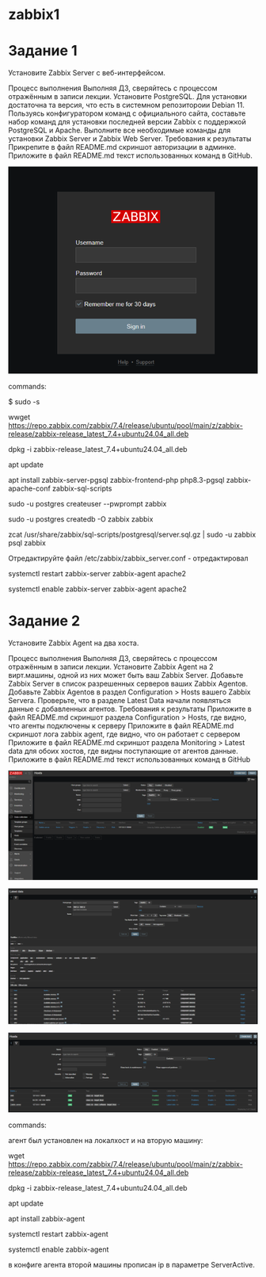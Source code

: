 # zabbix1

# Задание 1

Установите Zabbix Server с веб-интерфейсом.

Процесс выполнения
Выполняя ДЗ, сверяйтесь с процессом отражённым в записи лекции.
Установите PostgreSQL. Для установки достаточна та версия, что есть в системном репозитороии Debian 11.
Пользуясь конфигуратором команд с официального сайта, составьте набор команд для установки последней версии Zabbix с поддержкой PostgreSQL и Apache.
Выполните все необходимые команды для установки Zabbix Server и Zabbix Web Server.
Требования к результаты
Прикрепите в файл README.md скриншот авторизации в админке.
Приложите в файл README.md текст использованных команд в GitHub.

![alt text](https://github.com/Agooll007/Avetisov-8-03-hw/blob/main/img/1.png)

commands:

$ sudo -s

 wwget https://repo.zabbix.com/zabbix/7.4/release/ubuntu/pool/main/z/zabbix-release/zabbix-release_latest_7.4+ubuntu24.04_all.deb

 dpkg -i zabbix-release_latest_7.4+ubuntu24.04_all.deb
 
 apt update

apt install zabbix-server-pgsql zabbix-frontend-php php8.3-pgsql zabbix-apache-conf zabbix-sql-scripts 
 
 sudo -u postgres createuser --pwprompt zabbix
 
 sudo -u postgres createdb -O zabbix zabbix

 zcat /usr/share/zabbix/sql-scripts/postgresql/server.sql.gz | sudo -u zabbix psql zabbix

Отредактируйте файл /etc/zabbix/zabbix_server.conf - отредактировал

 systemctl restart zabbix-server zabbix-agent apache2

 systemctl enable zabbix-server zabbix-agent apache2


# Задание 2
Установите Zabbix Agent на два хоста.

Процесс выполнения
Выполняя ДЗ, сверяйтесь с процессом отражённым в записи лекции.
Установите Zabbix Agent на 2 вирт.машины, одной из них может быть ваш Zabbix Server.
Добавьте Zabbix Server в список разрешенных серверов ваших Zabbix Agentов.
Добавьте Zabbix Agentов в раздел Configuration > Hosts вашего Zabbix Servera.
Проверьте, что в разделе Latest Data начали появляться данные с добавленных агентов.
Требования к результаты
Приложите в файл README.md скриншот раздела Configuration > Hosts, где видно, что агенты подключены к серверу
Приложите в файл README.md скриншот лога zabbix agent, где видно, что он работает с сервером
Приложите в файл README.md скриншот раздела Monitoring > Latest data для обоих хостов, где видны поступающие от агентов данные.
Приложите в файл README.md текст использованных команд в GitHub

![alt text](https://github.com/Agooll007/Avetisov-8-03-hw/blob/main/img/2.png)

![alt text](https://github.com/Agooll007/Avetisov-8-03-hw/blob/main/img/3.png)

![alt text](https://github.com/Agooll007/Avetisov-8-03-hw/blob/main/img/4.png)

commands:

агент был установлен  на локалхост и на вторую машину:

wget https://repo.zabbix.com/zabbix/7.4/release/ubuntu/pool/main/z/zabbix-release/zabbix-release_latest_7.4+ubuntu24.04_all.deb

dpkg -i zabbix-release_latest_7.4+ubuntu24.04_all.deb

apt update

apt install zabbix-agent

systemctl restart zabbix-agent

systemctl enable zabbix-agent

в конфиге агента второй машины прописан ip в параметре ServerActive.
